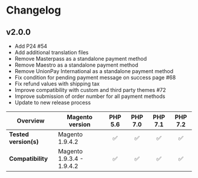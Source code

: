 # Changelog

## v2.0.0

* Add P24 #54
* Add additional translation files
* Remove Masterpass as a standalone payment method
* Remove Maestro as a standalone payment method
* Remove UnionPay International as a standalone payment method
* Fix condition for pending payment message on success page #68
* Fix refund values with shipping tax
* Improve compatibility with custom and third party themes #72
* Improve submission of order number for all payment methods
* Update to new release process

|  Overview | Magento version | PHP 5.6 | PHP 7.0 | PHP 7.1 | PHP 7.2 |  
|---|---|:---:|:---:|:---:|:---:|  
| **Tested version(s)** | Magento 1.9.4.2 | &#9989; | &#9989; | &#9989; | &#9989; |  
| **Compatibility** | Magento 1.9.3.4 - 1.9.4.2 | &#9989; | &#9989; | &#9989; | &#9989; |  
